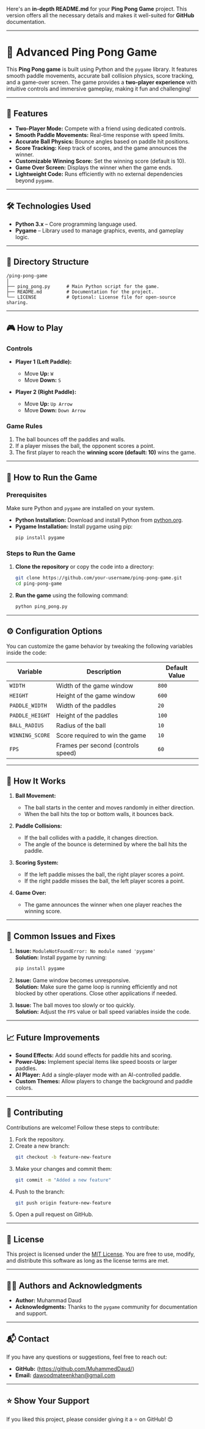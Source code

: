 Here's an **in-depth README.md** for your **Ping Pong Game** project. This version offers all the necessary details and makes it well-suited for **GitHub** documentation.

---

# 🎾 **Advanced Ping Pong Game**

This **Ping Pong game** is built using Python and the `pygame` library. It features smooth paddle movements, accurate ball collision physics, score tracking, and a game-over screen. The game provides a **two-player experience** with intuitive controls and immersive gameplay, making it fun and challenging!

---

## 🌟 **Features**
- **Two-Player Mode:** Compete with a friend using dedicated controls.
- **Smooth Paddle Movements:** Real-time response with speed limits.
- **Accurate Ball Physics:** Bounce angles based on paddle hit positions.
- **Score Tracking:** Keep track of scores, and the game announces the winner.
- **Customizable Winning Score:** Set the winning score (default is 10).
- **Game Over Screen:** Displays the winner when the game ends.
- **Lightweight Code:** Runs efficiently with no external dependencies beyond `pygame`.

---

## 🛠️ **Technologies Used**
- **Python 3.x** – Core programming language used.
- **Pygame** – Library used to manage graphics, events, and gameplay logic.

---

## 📂 **Directory Structure**
```
/ping-pong-game
│
├── ping_pong.py      # Main Python script for the game.
├── README.md         # Documentation for the project.
└── LICENSE           # Optional: License file for open-source sharing.
```

---

## 🎮 **How to Play**

### **Controls**
- **Player 1 (Left Paddle):**
  - Move **Up:** `W`
  - Move **Down:** `S`
  
- **Player 2 (Right Paddle):**
  - Move **Up:** `Up Arrow`
  - Move **Down:** `Down Arrow`

### **Game Rules**
1. The ball bounces off the paddles and walls.
2. If a player misses the ball, the opponent scores a point.
3. The first player to reach the **winning score (default: 10)** wins the game.

---

## 🏃 **How to Run the Game**

### **Prerequisites**
Make sure Python and `pygame` are installed on your system.

- **Python Installation:** Download and install Python from [python.org](https://www.python.org/).  
- **Pygame Installation:** Install pygame using pip:
  ```bash
  pip install pygame
  ```

### **Steps to Run the Game**
1. **Clone the repository** or copy the code into a directory:
   ```bash
   git clone https://github.com/your-username/ping-pong-game.git
   cd ping-pong-game
   ```

2. **Run the game** using the following command:
   ```bash
   python ping_pong.py
   ```

---

## ⚙️ **Configuration Options**

You can customize the game behavior by tweaking the following variables inside the code:

| **Variable**      | **Description**                          | **Default Value** |
|-------------------|------------------------------------------|-------------------|
| `WIDTH`           | Width of the game window                 | `800`             |
| `HEIGHT`          | Height of the game window                | `600`             |
| `PADDLE_WIDTH`    | Width of the paddles                     | `20`              |
| `PADDLE_HEIGHT`   | Height of the paddles                    | `100`             |
| `BALL_RADIUS`     | Radius of the ball                       | `10`              |
| `WINNING_SCORE`   | Score required to win the game           | `10`              |
| `FPS`             | Frames per second (controls speed)       | `60`              |

---

## 🔄 **How It Works**

1. **Ball Movement:**  
   - The ball starts in the center and moves randomly in either direction.
   - When the ball hits the top or bottom walls, it bounces back.

2. **Paddle Collisions:**  
   - If the ball collides with a paddle, it changes direction.
   - The angle of the bounce is determined by where the ball hits the paddle.

3. **Scoring System:**  
   - If the left paddle misses the ball, the right player scores a point.
   - If the right paddle misses the ball, the left player scores a point.

4. **Game Over:**  
   - The game announces the winner when one player reaches the winning score.

---

## 🔧 **Common Issues and Fixes**
1. **Issue:** `ModuleNotFoundError: No module named 'pygame'`  
   **Solution:** Install pygame by running:
   ```bash
   pip install pygame
   ```

2. **Issue:** Game window becomes unresponsive.  
   **Solution:** Make sure the game loop is running efficiently and not blocked by other operations. Close other applications if needed.

3. **Issue:** The ball moves too slowly or too quickly.  
   **Solution:** Adjust the `FPS` value or ball speed variables inside the code.

---

## 📈 **Future Improvements**
- **Sound Effects:** Add sound effects for paddle hits and scoring.
- **Power-Ups:** Implement special items like speed boosts or larger paddles.
- **AI Player:** Add a single-player mode with an AI-controlled paddle.
- **Custom Themes:** Allow players to change the background and paddle colors.

---

## 🤝 **Contributing**
Contributions are welcome! Follow these steps to contribute:

1. Fork the repository.
2. Create a new branch:
   ```bash
   git checkout -b feature-new-feature
   ```
3. Make your changes and commit them:
   ```bash
   git commit -m "Added a new feature"
   ```
4. Push to the branch:
   ```bash
   git push origin feature-new-feature
   ```
5. Open a pull request on GitHub.

---

## 📄 **License**
This project is licensed under the [MIT License](LICENSE). You are free to use, modify, and distribute this software as long as the license terms are met.

---

## 🧑‍💻 **Authors and Acknowledgments**
- **Author:** Muhammad Daud  
- **Acknowledgments:** Thanks to the `pygame` community for documentation and support.

---

## 📬 **Contact**
If you have any questions or suggestions, feel free to reach out:

- **GitHub:** (https://github.com/MuhammedDaud/) 
- **Email:** dawoodmateenkhan@gmail.com

---

## ⭐ **Show Your Support**
If you liked this project, please consider giving it a ⭐ on GitHub! 😊
